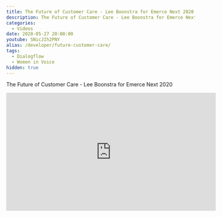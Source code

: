 ```yaml
---
title: The Future of Customer Care - Lee Boonstra for Emerce Next 2020
description: The Future of Customer Care - Lee Boonstra for Emerce Next 2020
categories:
  - Videos
date: 2020-05-27 20:00:00
youtube: SNicJIh2PNY
alias: /developer/future-customer-care/
tags:
  - Dialogflow
  - Women in Voice
hidden: true
---
```


The Future of Customer Care - Lee Boonstra for Emerce Next 2020

<!--more-->

<iframe width="560" height="315" src="https://www.youtube.com/embed/SNicJIh2PNY" frameborder="0" allow="accelerometer; autoplay; encrypted-media; gyroscope; picture-in-picture" allowfullscreen></iframe>
